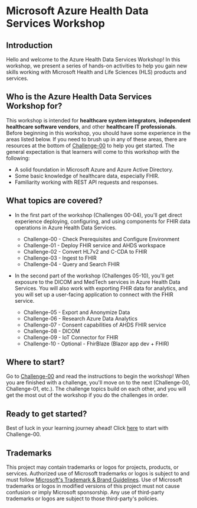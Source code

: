 # Microsoft Azure Health Data Services Workshop

## Introduction

Hello and welcome to the Azure Health Data Services Workshop! In this workshop, we present a series of hands-on activities to help you gain new skills working with Microsoft Health and Life Sciences (HLS) products and services.

## Who is the Azure Health Data Services Workshop for?

This workshop is intended for **healthcare system integrators**, **independent healthcare software vendors**, and other **healthcare IT professionals**. Before beginning in this workshop, you should have some experience in the areas listed below. If you need to brush up in any of these areas, there are resources at the bottom of [Challenge-00](<./Challenge-00 - Check prerequisites and configure environment>) to help you get started. The general expectation is that learners will come to this workshop with the following:

+ A solid foundation in Microsoft Azure and Azure Active Directory.
+ Some basic knowledge of healthcare data, especially FHIR.
+ Familiarity working with REST API requests and responses.

## What topics are covered?

+ In the first part of the workshop (Challenges 00-04), you'll get direct experience deploying, configuring, and using components for FHIR data operations in Azure Health Data Services.

  + Challenge-00 - Check Prerequisites and Configure Environment
  + Challenge-01 - Deploy FHIR service and AHDS workspace
  + Challenge-02 - Convert HL7v2 and C-CDA to FHIR
  + Challenge-03 - Ingest to FHIR
  + Challenge-04 - Query and Search FHIR

+ In the second part of the workshop (Challenges 05-10), you'll get exposure to the DICOM and MedTech services in Azure Health Data Services. You will also work with exporting FHIR data for analytics, and you will set up a user-facing application to connect with the FHIR service.

  + Challenge-05 - Export and Anonymize Data
  + Challenge-06 - Research Azure Data Analytics
  + Challenge-07 - Consent capabilities of AHDS FHIR service
  + Challenge-08 - DICOM
  + Challenge-09 - IoT Connector for FHIR
  + Challenge-10 - Optional - FhirBlaze (Blazor app dev + FHIR)

## Where to start?

Go to [Challenge-00](<./Challenge-00 - Check prerequisites and configure environment>) and read the instructions to begin the workshop! When you are finished with a challenge, you'll move on to the next (Challenge-00, Challenge-01, etc.). The challenge topics build on each other, and you will get the most out of the workshop if you do the challenges in order.

## Ready to get started?  

Best of luck in your learning journey ahead! Click [here](<./Challenge-00 - Check prerequisites and configure environment>) to start with Challenge-00.

## Trademarks

This project may contain trademarks or logos for projects, products, or services. Authorized use of Microsoft
trademarks or logos is subject to and must follow
[Microsoft's Trademark & Brand Guidelines](https://www.microsoft.com/legal/intellectualproperty/trademarks/usage/general).
Use of Microsoft trademarks or logos in modified versions of this project must not cause confusion or imply Microsoft sponsorship.
Any use of third-party trademarks or logos are subject to those third-party's policies.
